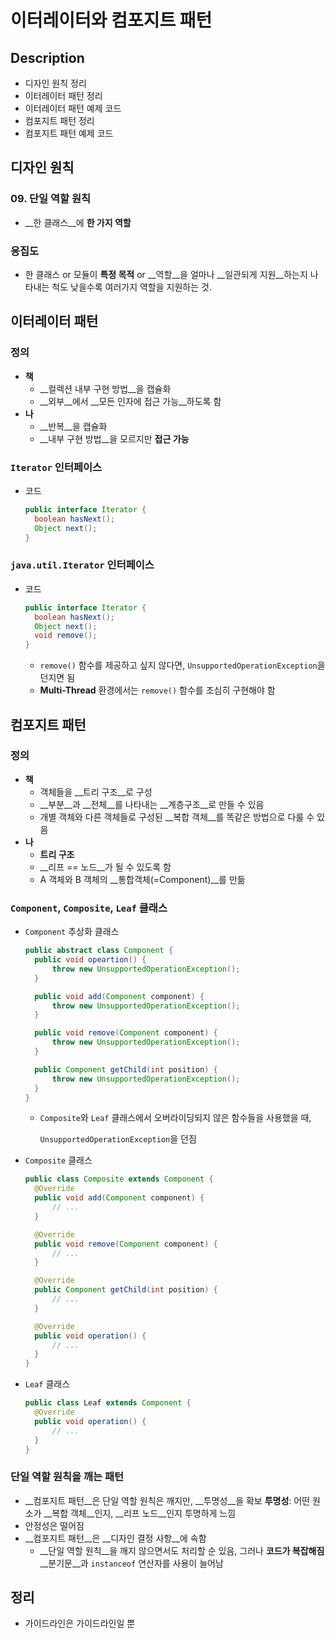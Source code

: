 # 이터레이터와 컴포지트 패턴

## Description

- 디자인 원칙 정리
- 이터레이터 패턴 정리
- 이터레이터 패턴 예제 코드
- 컴포지트 패턴 정리
- 컴포지트 패턴 예제 코드

## 디자인 원칙

### 09. 단일 역할 원칙 

- __한 클래스__에 __한 가지 역할__

### 응집도

- 한 클래스 or 모듈이 __특정 목적__ or __역할__을 얼마나 __일관되게 지원__하는지 나타내는 척도
  낮을수록 여러가지 역할을 지원하는 것.

## 이터레이터 패턴

### 정의

- __책__
  - __컬렉션 내부 구현 방법__을 캡슐화
  - __외부__에서 __모든 인자에 접근 가능__하도록 함
- __나__
  - __반복__을 캡슐화
  - __내부 구현 방법__을 모르지만 __접근 가능__

### `Iterator` 인터페이스

- 코드

  ```java
  public interface Iterator {
  	boolean hasNext();
  	Object next();
  }
  ```

### `java.util.Iterator` 인터페이스

- 코드

  ```java
  public interface Iterator {
  	boolean hasNext();
  	Object next();
  	void remove();
  }
  ```
  - `remove()` 함수를 제공하고 싶지 않다면, `UnsupportedOperationException`을 던지면 됨
  - __Multi-Thread__ 환경에서는 `remove()` 함수를 조심히 구현해야 함

## 컴포지트 패턴

### 정의

- __책__
  - 객체들을 __트리 구조__로 구성
  - __부분__과 __전체__를 나타내는 __계층구조__로 만들 수 있음
  - 개별 객체와 다른 객체들로 구성된 __복합 객체__를 똑같은 방법으로 다룰 수 있음
- __나__
  - __트리 구조__
  - __리프 == 노드__가 될 수 있도록 함
  - A 객체와 B 객체의 __통합객체(=Component)__를 만듦

### `Component`, `Composite`, `Leaf` 클래스

- `Component` 추상화 클래스

  ```java
  public abstract class Component {
  	public void opeartion() {
      	throw new UnsupportedOperationException();
  	}

  	public void add(Component component) {
      	throw new UnsupportedOperationException();
  	}

  	public void remove(Component component) {
      	throw new UnsupportedOperationException();
  	}

  	public Component getChild(int position) {
      	throw new UnsupportedOperationException();
  	}
  }
  ```

  - `Composite`와 `Leaf` 클래스에서 오버라이딩되지 않은 함수들을 사용했을 때,

    `UnsupportedOperationException`을 던짐

- `Composite` 클래스

  ```java
  public class Composite extends Component {
  	@Override
  	public void add(Component component) {
      	// ...
  	}

  	@Override
  	public void remove(Component component) {
      	// ...
  	}

  	@Override
  	public Component getChild(int position) {
      	// ...
  	}

  	@Override
  	public void operation() {
      	// ...
  	}
  }
  ```

- `Leaf` 클래스

  ```java
  public class Leaf extends Component {
  	@Override
  	public void operation() {
      	// ...
  	}
  }
  ```

### 단일 역할 원칙을 깨는 패턴

- __컴포지트 패턴__은 단일 역할 원칙은 깨지만, __투명성__을 확보
  __투명성__: 어떤 원소가 __복합 객체__인지, __리프 노드__인지 투명하게 느낌
- 안정성은 떨어짐
- __컴포지트 패턴__은 __디자인 결정 사항__에 속함
  - __단일 역할 원칙__을 깨지 않으면서도 처리할 순 있음, 그러나 __코드가 복잡해짐__
    __분기문__과 `instanceof` 연산자를 사용이 늘어남

## 정리

- 가이드라인은 가이드라인일 뿐
